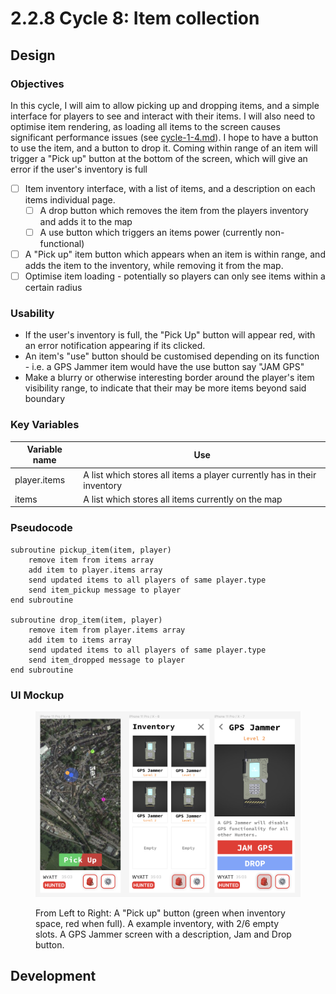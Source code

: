 # 2.2.8 Cycle 8: Item collection

## Design

### Objectives

In this cycle, I will aim to allow picking up and dropping items, and a simple interface for players to see and interact with their items. I will also need to optimise item rendering, as loading all items to the screen causes significant performance issues (see [cycle-1-4.md](cycle-1-4.md "mention")). I hope to have a button to use the item, and a button to drop it. Coming within range of an item will trigger a "Pick up" button at the bottom of the screen, which will give an error if the user's inventory is full

* [ ] Item inventory interface, with a list of items, and a description on each items individual page.
  * [ ] A drop button which removes the item from the players inventory and adds it to the map
  * [ ] A use button which triggers an items power (currently non-functional)
* [ ] A "Pick up" item button which appears when an item is within range, and adds the item to the inventory, while removing it from the map.
* [ ] Optimise item loading - potentially so players can only see items within a certain radius

### Usability

* If the user's inventory is full, the "Pick Up" button will appear red, with an error notification appearing if its clicked.
* An item's "use" button should be customised depending on its function - i.e. a GPS Jammer item would have the use button say "JAM GPS"
* Make a blurry or otherwise interesting border around the player's item visibility range, to indicate that their may be more items beyond said boundary

### Key Variables

| Variable name | Use                                                                     |
| ------------- | ----------------------------------------------------------------------- |
| player.items  | A list which stores all items a player currently has in their inventory |
| items         | A list which stores all items currently on the map                      |

### Pseudocode

```
subroutine pickup_item(item, player)
    remove item from items array
    add item to player.items array
    send updated items to all players of same player.type
    send item_pickup message to player
end subroutine

subroutine drop_item(item, player)
    remove item from player.items array
    add item to items array
    send updated items to all players of same player.type
    send item_dropped message to player    
end subroutine
```

### UI Mockup

<figure><img src="../.gitbook/assets/image (1).png" alt=""><figcaption><p>From Left to Right: A "Pick up" button (green when inventory space, red when full). A example inventory, with 2/6 empty slots. A GPS Jammer screen with a description, Jam and Drop button.</p></figcaption></figure>

## Development

